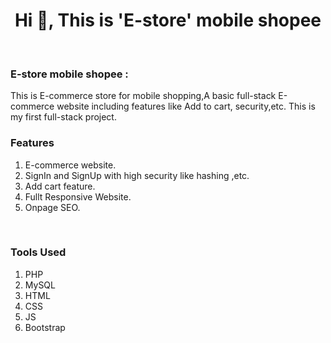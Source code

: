 <h1 align="center">Hi 👋, This is 'E-store' mobile shopee</h1><br>


<h3><b>E-store mobile shopee : </b></h3>
<p>This is E-commerce store for mobile shopping,A basic full-stack E-commerce website including features like Add to cart, security,etc. This is my first full-stack project.</p>


<h3>Features</h3>
<div>
<ol>
  <li>E-commerce website.</li>
  <li>SignIn and SignUp with high security like hashing ,etc.</li>
  <li>Add cart feature.</li>
  <li>Fullt Responsive Website.</li>  
  <li>Onpage SEO.</li>  
</ol>
</div>
<br>

<h3>Tools Used</h3>
<ol>
  <li>PHP</li>
  <li>MySQL</li>
  <li>HTML</li>
  <li>CSS</li>
  <li>JS</li>
  <li>Bootstrap</li>  
</ol>
<h2></h2>

